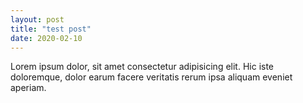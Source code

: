 ```yaml
---
layout: post
title: "test post"
date: 2020-02-10
---
```



Lorem ipsum dolor, sit amet consectetur adipisicing elit. Hic iste doloremque, dolor earum facere veritatis rerum ipsa aliquam eveniet aperiam.
